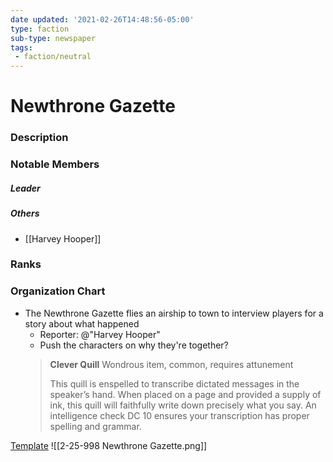 ```yaml
---
date updated: '2021-02-26T14:48:56-05:00'
type: faction
sub-type: newspaper
tags:
 - faction/neutral
---
```


# Newthrone Gazette

### Description


### Notable Members

##### Leader

##### Others
- [[Harvey Hooper]]

### Ranks


### Organization Chart


- The Newthrone Gazette flies an airship to town to interview players for a story about what happened
  - Reporter: @"Harvey Hooper"
  - Push the characters on why they're together?
  > **Clever Quill**
  > Wondrous item, common, requires attunement
  >
  > This quill is enspelled to transcribe dictated messages in the speaker’s hand. When placed on a page and provided a supply of ink, this quill will faithfully write down precisely what you say. An intelligence check DC 10 ensures your transcription has proper spelling and grammar.

[Template](https://docs.google.com/presentation/d/1SmUamquifdwGJrbngzziKecxoM3bI1Sn3n4izHw9fps/edit)
![[2-25-998 Newthrone Gazette.png]]